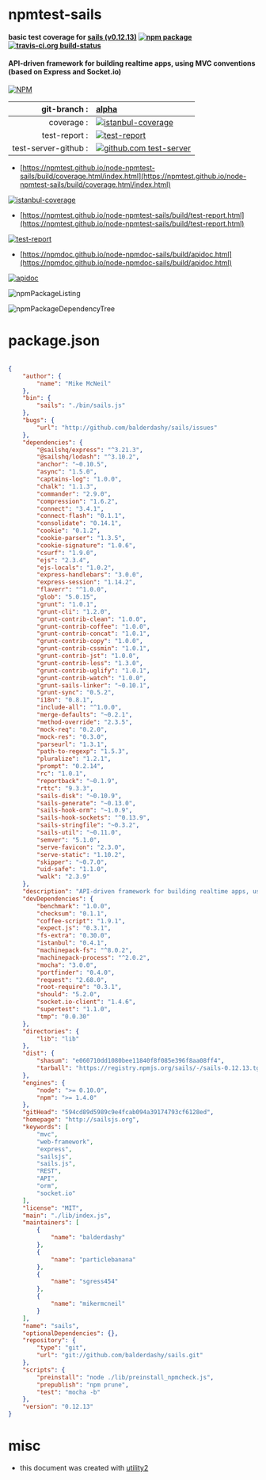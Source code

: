 # npmtest-sails

#### basic test coverage for  [sails (v0.12.13)](http://sailsjs.org)  [![npm package](https://img.shields.io/npm/v/npmtest-sails.svg?style=flat-square)](https://www.npmjs.org/package/npmtest-sails) [![travis-ci.org build-status](https://api.travis-ci.org/npmtest/node-npmtest-sails.svg)](https://travis-ci.org/npmtest/node-npmtest-sails)

#### API-driven framework for building realtime apps, using MVC conventions (based on Express and Socket.io)

[![NPM](https://nodei.co/npm/sails.png?downloads=true&downloadRank=true&stars=true)](https://www.npmjs.com/package/sails)

| git-branch : | [alpha](https://github.com/npmtest/node-npmtest-sails/tree/alpha)|
|--:|:--|
| coverage : | [![istanbul-coverage](https://npmtest.github.io/node-npmtest-sails/build/coverage.badge.svg)](https://npmtest.github.io/node-npmtest-sails/build/coverage.html/index.html)|
| test-report : | [![test-report](https://npmtest.github.io/node-npmtest-sails/build/test-report.badge.svg)](https://npmtest.github.io/node-npmtest-sails/build/test-report.html)|
| test-server-github : | [![github.com test-server](https://npmtest.github.io/node-npmtest-sails/GitHub-Mark-32px.png)](https://npmtest.github.io/node-npmtest-sails/build/app/index.html) | | build-artifacts : | [![build-artifacts](https://npmtest.github.io/node-npmtest-sails/glyphicons_144_folder_open.png)](https://github.com/npmtest/node-npmtest-sails/tree/gh-pages/build)|

- [https://npmtest.github.io/node-npmtest-sails/build/coverage.html/index.html](https://npmtest.github.io/node-npmtest-sails/build/coverage.html/index.html)

[![istanbul-coverage](https://npmtest.github.io/node-npmtest-sails/build/screenCapture.buildCi.browser.%252Ftmp%252Fbuild%252Fcoverage.lib.html.png)](https://npmtest.github.io/node-npmtest-sails/build/coverage.html/index.html)

- [https://npmtest.github.io/node-npmtest-sails/build/test-report.html](https://npmtest.github.io/node-npmtest-sails/build/test-report.html)

[![test-report](https://npmtest.github.io/node-npmtest-sails/build/screenCapture.buildCi.browser.%252Ftmp%252Fbuild%252Ftest-report.html.png)](https://npmtest.github.io/node-npmtest-sails/build/test-report.html)

- [https://npmdoc.github.io/node-npmdoc-sails/build/apidoc.html](https://npmdoc.github.io/node-npmdoc-sails/build/apidoc.html)

[![apidoc](https://npmdoc.github.io/node-npmdoc-sails/build/screenCapture.buildCi.browser.%252Ftmp%252Fbuild%252Fapidoc.html.png)](https://npmdoc.github.io/node-npmdoc-sails/build/apidoc.html)

![npmPackageListing](https://npmtest.github.io/node-npmtest-sails/build/screenCapture.npmPackageListing.svg)

![npmPackageDependencyTree](https://npmtest.github.io/node-npmtest-sails/build/screenCapture.npmPackageDependencyTree.svg)



# package.json

```json

{
    "author": {
        "name": "Mike McNeil"
    },
    "bin": {
        "sails": "./bin/sails.js"
    },
    "bugs": {
        "url": "http://github.com/balderdashy/sails/issues"
    },
    "dependencies": {
        "@sailshq/express": "^3.21.3",
        "@sailshq/lodash": "^3.10.2",
        "anchor": "~0.10.5",
        "async": "1.5.0",
        "captains-log": "1.0.0",
        "chalk": "1.1.3",
        "commander": "2.9.0",
        "compression": "1.6.2",
        "connect": "3.4.1",
        "connect-flash": "0.1.1",
        "consolidate": "0.14.1",
        "cookie": "0.1.2",
        "cookie-parser": "1.3.5",
        "cookie-signature": "1.0.6",
        "csurf": "1.9.0",
        "ejs": "2.3.4",
        "ejs-locals": "1.0.2",
        "express-handlebars": "3.0.0",
        "express-session": "1.14.2",
        "flaverr": "^1.0.0",
        "glob": "5.0.15",
        "grunt": "1.0.1",
        "grunt-cli": "1.2.0",
        "grunt-contrib-clean": "1.0.0",
        "grunt-contrib-coffee": "1.0.0",
        "grunt-contrib-concat": "1.0.1",
        "grunt-contrib-copy": "1.0.0",
        "grunt-contrib-cssmin": "1.0.1",
        "grunt-contrib-jst": "1.0.0",
        "grunt-contrib-less": "1.3.0",
        "grunt-contrib-uglify": "1.0.1",
        "grunt-contrib-watch": "1.0.0",
        "grunt-sails-linker": "~0.10.1",
        "grunt-sync": "0.5.2",
        "i18n": "0.8.1",
        "include-all": "^1.0.0",
        "merge-defaults": "~0.2.1",
        "method-override": "2.3.5",
        "mock-req": "0.2.0",
        "mock-res": "0.3.0",
        "parseurl": "1.3.1",
        "path-to-regexp": "1.5.3",
        "pluralize": "1.2.1",
        "prompt": "0.2.14",
        "rc": "1.0.1",
        "reportback": "~0.1.9",
        "rttc": "9.3.3",
        "sails-disk": "~0.10.9",
        "sails-generate": "~0.13.0",
        "sails-hook-orm": "~1.0.9",
        "sails-hook-sockets": "^0.13.9",
        "sails-stringfile": "~0.3.2",
        "sails-util": "~0.11.0",
        "semver": "5.1.0",
        "serve-favicon": "2.3.0",
        "serve-static": "1.10.2",
        "skipper": "~0.7.0",
        "uid-safe": "1.1.0",
        "walk": "2.3.9"
    },
    "description": "API-driven framework for building realtime apps, using MVC conventions (based on Express and Socket.io)",
    "devDependencies": {
        "benchmark": "1.0.0",
        "checksum": "0.1.1",
        "coffee-script": "1.9.1",
        "expect.js": "0.3.1",
        "fs-extra": "0.30.0",
        "istanbul": "0.4.1",
        "machinepack-fs": "^8.0.2",
        "machinepack-process": "^2.0.2",
        "mocha": "3.0.0",
        "portfinder": "0.4.0",
        "request": "2.68.0",
        "root-require": "0.3.1",
        "should": "5.2.0",
        "socket.io-client": "1.4.6",
        "supertest": "1.1.0",
        "tmp": "0.0.30"
    },
    "directories": {
        "lib": "lib"
    },
    "dist": {
        "shasum": "e060710dd1080bee11840f8f085e396f8aa08ff4",
        "tarball": "https://registry.npmjs.org/sails/-/sails-0.12.13.tgz"
    },
    "engines": {
        "node": ">= 0.10.0",
        "npm": ">= 1.4.0"
    },
    "gitHead": "594cd89d5989c9e4fcab094a39174793cf6128ed",
    "homepage": "http://sailsjs.org",
    "keywords": [
        "mvc",
        "web-framework",
        "express",
        "sailsjs",
        "sails.js",
        "REST",
        "API",
        "orm",
        "socket.io"
    ],
    "license": "MIT",
    "main": "./lib/index.js",
    "maintainers": [
        {
            "name": "balderdashy"
        },
        {
            "name": "particlebanana"
        },
        {
            "name": "sgress454"
        },
        {
            "name": "mikermcneil"
        }
    ],
    "name": "sails",
    "optionalDependencies": {},
    "repository": {
        "type": "git",
        "url": "git://github.com/balderdashy/sails.git"
    },
    "scripts": {
        "preinstall": "node ./lib/preinstall_npmcheck.js",
        "prepublish": "npm prune",
        "test": "mocha -b"
    },
    "version": "0.12.13"
}
```



# misc
- this document was created with [utility2](https://github.com/kaizhu256/node-utility2)
